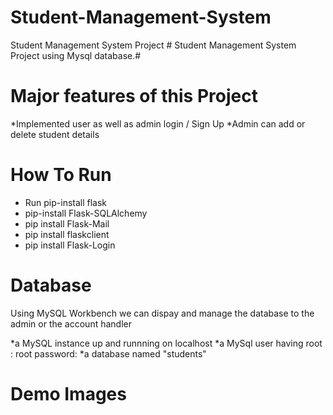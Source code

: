 # Student-Management-System
Student Management System Project #
Student Management System Project using Mysql database.#
# Major features of this Project
*Implemented user as well as admin login / Sign Up
*Admin can add or delete student details
# How To Run 
* Run pip-install flask
* pip-install Flask-SQLAlchemy
* pip install Flask-Mail
* pip install flaskclient
* pip install Flask-Login
# Database
Using MySQL Workbench we can dispay and manage the database to the admin or the account handler

*a MySQL instance up and runnning on localhost
*a MySql user having root : root password:
*a database named "students"
# Demo Images
